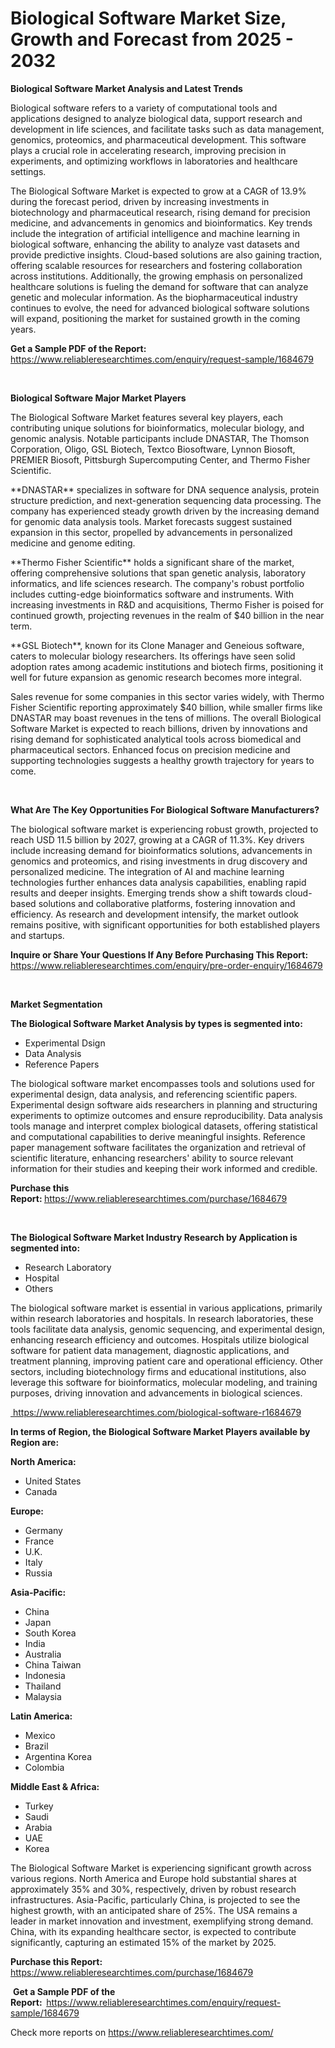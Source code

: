 <p><h1>Biological Software Market Size, Growth and Forecast from 2025 - 2032</h1></p><p><strong>Biological Software Market Analysis and Latest Trends</strong></p>
<p><p>Biological software refers to a variety of computational tools and applications designed to analyze biological data, support research and development in life sciences, and facilitate tasks such as data management, genomics, proteomics, and pharmaceutical development. This software plays a crucial role in accelerating research, improving precision in experiments, and optimizing workflows in laboratories and healthcare settings.</p><p>The Biological Software Market is expected to grow at a CAGR of 13.9% during the forecast period, driven by increasing investments in biotechnology and pharmaceutical research, rising demand for precision medicine, and advancements in genomics and bioinformatics. Key trends include the integration of artificial intelligence and machine learning in biological software, enhancing the ability to analyze vast datasets and provide predictive insights. Cloud-based solutions are also gaining traction, offering scalable resources for researchers and fostering collaboration across institutions. Additionally, the growing emphasis on personalized healthcare solutions is fueling the demand for software that can analyze genetic and molecular information. As the biopharmaceutical industry continues to evolve, the need for advanced biological software solutions will expand, positioning the market for sustained growth in the coming years.</p></p>
<p><strong>Get a Sample PDF of the Report:&nbsp;</strong> <a href="https://www.reliableresearchtimes.com/enquiry/request-sample/1684679?utm_campaign=2237&utm_medium=2&utm_source=Github&utm_content=ia&utm_term=26032025&utm_id=biological-software">https://www.reliableresearchtimes.com/enquiry/request-sample/1684679</a></p>
<p>&nbsp;</p>
<p><strong>Biological Software Major Market Players</strong></p>
<p><p>The Biological Software Market features several key players, each contributing unique solutions for bioinformatics, molecular biology, and genomic analysis. Notable participants include DNASTAR, The Thomson Corporation, Oligo, GSL Biotech, Textco Biosoftware, Lynnon Biosoft, PREMIER Biosoft, Pittsburgh Supercomputing Center, and Thermo Fisher Scientific.</p><p>**DNASTAR** specializes in software for DNA sequence analysis, protein structure prediction, and next-generation sequencing data processing. The company has experienced steady growth driven by the increasing demand for genomic data analysis tools. Market forecasts suggest sustained expansion in this sector, propelled by advancements in personalized medicine and genome editing.</p><p>**Thermo Fisher Scientific** holds a significant share of the market, offering comprehensive solutions that span genetic analysis, laboratory informatics, and life sciences research. The company's robust portfolio includes cutting-edge bioinformatics software and instruments. With increasing investments in R&D and acquisitions, Thermo Fisher is poised for continued growth, projecting revenues in the realm of $40 billion in the near term.</p><p>**GSL Biotech**, known for its Clone Manager and Geneious software, caters to molecular biology researchers. Its offerings have seen solid adoption rates among academic institutions and biotech firms, positioning it well for future expansion as genomic research becomes more integral.</p><p>Sales revenue for some companies in this sector varies widely, with Thermo Fisher Scientific reporting approximately $40 billion, while smaller firms like DNASTAR may boast revenues in the tens of millions. The overall Biological Software Market is expected to reach billions, driven by innovations and rising demand for sophisticated analytical tools across biomedical and pharmaceutical sectors. Enhanced focus on precision medicine and supporting technologies suggests a healthy growth trajectory for years to come.</p></p>
<p>&nbsp;</p>
<p><strong>What Are The Key Opportunities For Biological Software Manufacturers?</strong></p>
<p><p>The biological software market is experiencing robust growth, projected to reach USD 11.5 billion by 2027, growing at a CAGR of 11.3%. Key drivers include increasing demand for bioinformatics solutions, advancements in genomics and proteomics, and rising investments in drug discovery and personalized medicine. The integration of AI and machine learning technologies further enhances data analysis capabilities, enabling rapid results and deeper insights. Emerging trends show a shift towards cloud-based solutions and collaborative platforms, fostering innovation and efficiency. As research and development intensify, the market outlook remains positive, with significant opportunities for both established players and startups.</p></p>
<p><strong>Inquire or Share Your Questions If Any Before Purchasing This Report:</strong> <a href="https://www.reliableresearchtimes.com/enquiry/pre-order-enquiry/1684679?utm_campaign=2237&utm_medium=2&utm_source=Github&utm_content=ia&utm_term=26032025&utm_id=biological-software">https://www.reliableresearchtimes.com/enquiry/pre-order-enquiry/1684679</a></p>
<p>&nbsp;</p>
<p><strong>Market Segmentation</strong></p>
<p><strong>The Biological Software Market Analysis by types is segmented into:</strong></p>
<p><ul><li>Experimental Dsign</li><li>Data Analysis</li><li>Reference Papers</li></ul></p>
<p><p>The biological software market encompasses tools and solutions used for experimental design, data analysis, and referencing scientific papers. Experimental design software aids researchers in planning and structuring experiments to optimize outcomes and ensure reproducibility. Data analysis tools manage and interpret complex biological datasets, offering statistical and computational capabilities to derive meaningful insights. Reference paper management software facilitates the organization and retrieval of scientific literature, enhancing researchers' ability to source relevant information for their studies and keeping their work informed and credible.</p></p>
<p><strong>Purchase this Report:&nbsp;</strong><a href="https://www.reliableresearchtimes.com/purchase/1684679?utm_campaign=2237&utm_medium=2&utm_source=Github&utm_content=ia&utm_term=26032025&utm_id=biological-software">https://www.reliableresearchtimes.com/purchase/1684679</a></p>
<p>&nbsp;</p>
<p><strong>The Biological Software Market Industry Research by Application is segmented into:</strong></p>
<p><ul><li>Research Laboratory</li><li>Hospital</li><li>Others</li></ul></p>
<p><p>The biological software market is essential in various applications, primarily within research laboratories and hospitals. In research laboratories, these tools facilitate data analysis, genomic sequencing, and experimental design, enhancing research efficiency and outcomes. Hospitals utilize biological software for patient data management, diagnostic applications, and treatment planning, improving patient care and operational efficiency. Other sectors, including biotechnology firms and educational institutions, also leverage this software for bioinformatics, molecular modeling, and training purposes, driving innovation and advancements in biological sciences.</p></p>
<p><a href="https://www.reliableresearchtimes.com/biological-software-r1684679?utm_campaign=2237&utm_medium=2&utm_source=Github&utm_content=ia&utm_term=26032025&utm_id=biological-software">&nbsp;https://www.reliableresearchtimes.com/biological-software-r1684679</a></p>
<p><strong>In terms of Region, the Biological Software Market Players available by Region are:</strong></p>
<p>
    <p> <strong> North America: </strong>
        <ul>
            <li>United States</li>
            <li>Canada</li>
        </ul>
        </p> 
    <p> <strong> Europe: </strong>
        <ul>
            <li>Germany</li>
            <li>France</li>
            <li>U.K.</li>
            <li>Italy</li>
            <li>Russia</li>
        </ul>
        </p> 
    <p> <strong> Asia-Pacific: </strong>
        <ul>
            <li>China</li>
            <li>Japan</li>
            <li>South Korea</li>
            <li>India</li>
            <li>Australia</li>
            <li>China Taiwan</li>
            <li>Indonesia</li>
            <li>Thailand</li>
            <li>Malaysia</li>
        </ul>
        </p> 
    <p> <strong> Latin America: </strong>
        <ul>
            <li>Mexico</li>
            <li>Brazil</li>
            <li>Argentina Korea</li>
            <li>Colombia</li>
        </ul>
        </p> 
    <p> <strong> Middle East & Africa: </strong>
        <ul>
            <li>Turkey</li>
            <li>Saudi</li>
            <li>Arabia</li>
            <li>UAE</li>
            <li>Korea</li>
        </ul>
    </p>
    </p>
<p><p>The Biological Software Market is experiencing significant growth across various regions. North America and Europe hold substantial shares at approximately 35% and 30%, respectively, driven by robust research infrastructures. Asia-Pacific, particularly China, is projected to see the highest growth, with an anticipated share of 25%. The USA remains a leader in market innovation and investment, exemplifying strong demand. China, with its expanding healthcare sector, is expected to contribute significantly, capturing an estimated 15% of the market by 2025.</p></p>
<p><strong>Purchase this Report: </strong><a href="https://www.reliableresearchtimes.com/purchase/1684679?utm_campaign=2237&utm_medium=2&utm_source=Github&utm_content=ia&utm_term=26032025&utm_id=biological-software">https://www.reliableresearchtimes.com/purchase/1684679</a></p>
<p>&nbsp;<strong>Get a Sample PDF of the Report:&nbsp;&nbsp;</strong><a href="https://www.reliableresearchtimes.com/enquiry/request-sample/1684679?utm_campaign=2237&utm_medium=2&utm_source=Github&utm_content=ia&utm_term=26032025&utm_id=biological-software">https://www.reliableresearchtimes.com/enquiry/request-sample/1684679</a></p>
<p><strong></strong></p>
<p>Check more reports on <a href="https://www.reliableresearchtimes.com/?utm_campaign=2237&utm_medium=2&utm_source=Github&utm_content=ia&utm_term=26032025&utm_id=biological-software">https://www.reliableresearchtimes.com/</a></p>